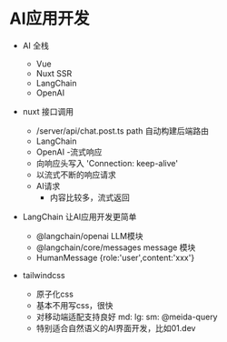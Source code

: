# AI应用开发

- AI 全栈
    - Vue
    - Nuxt SSR 
    - LangChain
    - OpenAI 

- nuxt 接口调用
    - /server/api/chat.post.ts
        path 自动构建后端路由
    - LangChain 
    - OpenAI
-流式响应
    - 向响应头写入 'Connection: keep-alive'
    - 以流式不断的响应请求
    - AI请求
        - 内容比较多，流式返回
- LangChain 让AI应用开发更简单
    - @langchain/openai LLM模块
    - @langchain/core/messages message 模块
    - HumanMessage {role:'user',content:'xxx'}

- tailwindcss
    - 原子化css
    - 基本不用写css，很快
    - 对移动端适配支持良好 md: lg: sm: @meida-query
    - 特别适合自然语义的AI界面开发，比如01.dev
    